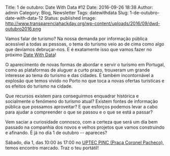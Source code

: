 Title: 1 de outubro: Date With Data #12
Date: 2016-09-26 18:38
Author: admin
Category: Blog, Newsletter
Tags: datewithdata
Slug: 1-de-outubro-date-with-data-12
Status: published
Image: http://www.transparenciahackday.org/wp-content/uploads/2016/09/dwd-outubro2016.png

Vamos falar de turismo? Na nossa demanda por informação pública acessível a todas as pessoas, o tema do turismo veio ao de cima como algo que devíamos debruçar-nos. E é exatamente isso que vamos fazer no próximo [Date With Data](http://datewithdata.pt)!

O aparecimento de novas formas de abordar e servir o turismo em Portugal, como as plataformas de aluguer a curto prazo, trouxeram um grande interesse ao tema do turismo e das cidades. É também incontornável a explosão que temos vivido no Porto no que toca a novas ofertas turísticas e os efeitos do turismo na cidade.

Que recursos existem para conseguirmos enquadrar histórica e socialmente o fenómeno do turismo atual? Existem fontes de informação pública que possamos aproveitar? E que esforços podemos levar a cabo para ajudar a compreender o que se passou e o que se está a passar?

Vem saciar a curiosidade connosco, com a certeza que será um dia bem passado na companhia dos novos e velhos projetos que vamos construindo e afinando. É já no dia 1 de outubro -- apareces?

Sábado, dia 1, das 10:00 às 17:00 no [UPTEC PINC (Praça Coronel Pacheco)](http://www.openstreetmap.org/?mlat=41.15137&mlon=-8.61555#map=19/41.15138/-8.61555), temos encontro marcado. Traz o teu portátil!
